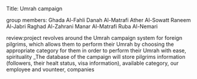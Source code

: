 Title: Umrah campaign 

group members: Ghada Al-Fahli
Danah Al-Matrafi
Ather Al-Sowatt
Raneem Al-Jabri
Raghad Al-Zahrani
Manar Al-Matrafi
Ruba Al-Nemari

review:project revolves around the Umrah campaign system for foreign pilgrims, which allows them to perform their Umrah by choosing the appropriate category for them in order to perform their Umrah with ease, spirituality _The database of the campaign will store pilgrims information (followers, their healt status, visa information), available category, our employee and vounteer, companies
